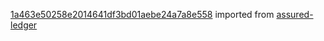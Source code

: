[1a463e50258e2014641df3bd01aebe24a7a8e558](https://github.com/insolar/assured-ledger/commit/1a463e50258e2014641df3bd01aebe24a7a8e558) imported from [assured-ledger](https://github.com/insolar/assured-ledger)
